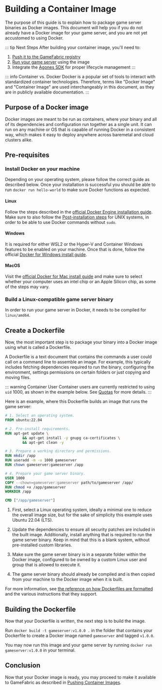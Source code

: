 # Building a Container Image

The purpose of this guide is to explain how to package game server binaries as Docker images.
This document will help you if you do not already have a Docker image for your game server,
and you are not yet accustomed to using Docker.

::: tip Next Steps
After building your container image, you'll need to:
1. [Push it to the GameFabric registry](/multiplayer-servers/getting-started/pushing-container-images)
2. [Run your game server](/multiplayer-servers/getting-started/running-your-game-server) using the image
3. Integrate the [Agones SDK](/multiplayer-servers/getting-started/using-the-agones-sdk) for proper lifecycle management
:::

::: info Container vs. Docker
Docker is a popular set of tools to interact with standardized container technologies. Therefore, terms like
"Docker Image" and "Container Image" are used interchangeably in this document, as they are in publicly
available documentation.
:::

## Purpose of a Docker image

Docker images are meant to be run as containers, where your binary and all of its dependencies and configuration run
together as a single unit. It can run on any machine or OS that is capable of running Docker in a consistent way, which
makes it easy to deploy anywhere across baremetal and cloud clusters alike.

## Pre-requisites

### Install Docker on your machine

Depending on your operating system, please follow the correct guide as described below.
Once your installation is successful you should be able to run `docker run hello-world` to make sure Docker functions as expected.

#### Linux

Follow the steps described in the [official Docker Engine installation guide](https://docs.docker.com/engine/install/).
Make sure to also follow the [Post-installation steps](https://docs.docker.com/engine/install/linux-postinstall/) for UNIX systems,
in order to be able to use Docker commands without `sudo`.

#### Windows

It is required for either WSL2 or the Hyper-V and Container Windows features to be enabled on your machine.
Once that is done, follow the official [Docker for Windows install guide](https://docs.docker.com/desktop/install/windows-install/).

#### MacOS

Visit the [official Docker for Mac install guide](https://docs.docker.com/desktop/install/mac-install/) and make sure
to select whether your computer uses an intel chip or an Apple Silicon chip, as some of the steps may vary.

### Build a Linux-compatible game server binary

In order to run your game server in Docker, it needs to be compiled for `linux/amd64`.

## Create a Dockerfile

Now, the most important step is to package your binary into a Docker image using what is called a Dockerfile.

A Dockerfile is a text document that contains the commands a user could call on a command line to assemble an image.
For example, this typically includes fetching dependencies required to run the binary, configuring the environment, settings permissions
on certain folders or just copying and moving files.

::: warning Container User
Container users are currently restricted to using `uid` 1000, as shown in the example below. See [Quotas](../multiplayer-services/quotas.md#container-user-id) for more details.
:::

Here is an example, where this Dockerfile builds an image that runs the game server:

```Dockerfile
# 1. Select an operating system.
FROM ubuntu:22.04

# 2. Pre-install requirements.
RUN apt-get update \
        && apt-get install -y gnupg ca-certificates \
        && apt-get clean -y

# 3. Prepare a working directory and permissions.
RUN mkdir /app
RUN useradd -m -u 1000 gameserver
RUN chown gameserver:gameserver /app

# 4. Prepare your game server binary.
USER 1000
COPY --chown=gameserver:gameserver path/to/gameserver /app/
RUN chmod +x /app/gameserver
WORKDIR /app

CMD ["/app/gameserver"]
```

1. First, select a Linux operating system, ideally a minimal one to reduce the overall image size, but
   for the sake of simplicity this example uses Ubuntu 22.04 (LTS).

2. Update the dependencies to ensure all security patches are included in the built image.
   Additionally, install anything that is required to run the game server binary.
   Keep in mind that this is a blank system, without pre-installed custom libraries.

3. Make sure the game server binary is in a separate folder within the Docker image,
   configured to be owned by a custom Linux user and group that is allowed to execute it.

4. The game server binary should already be compiled and is then copied from your machine to the Docker image when it is built.

For more information, see [the reference on how Dockerfiles are formatted](https://docs.docker.com/engine/reference/builder/)
and the various instructions that they support.

## Building the Dockerfile

Now that your Dockerfile is written, the next step is to build the image.

Run `docker build -t gameserver:v1.0.0 .` in the folder that contains your Dockerfile to create a Docker image named `gameserver`
and tagged `v1.0.0`.

You may now run this image and your game server by running `docker run gameserver:v1.0.0` in your terminal.

## Conclusion

Now that your Docker image is ready, you may proceed to make it available to GameFabric as described in
[Pushing Container Images](pushing-container-images.md).
